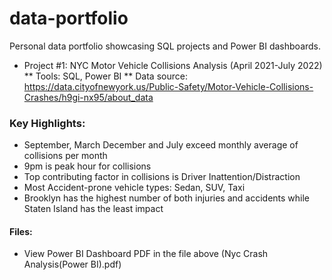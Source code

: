 # data-portfolio
Personal data portfolio showcasing SQL projects and Power BI dashboards.

* Project #1: NYC Motor Vehicle Collisions Analysis (April 2021-July 2022)
** Tools: SQL, Power BI
** Data source: https://data.cityofnewyork.us/Public-Safety/Motor-Vehicle-Collisions-Crashes/h9gi-nx95/about_data

### Key Highlights:
- September, March December and July exceed monthly average of collisions per month
- 9pm is peak hour for collisions
- Top contributing factor in collisions is Driver Inattention/Distraction
- Most Accident-prone vehicle types: Sedan, SUV, Taxi
- Brooklyn has the highest number of both injuries and accidents while Staten Island has the least impact

#### Files:
- View Power BI Dashboard PDF in the file above (Nyc Crash Analysis(Power BI).pdf)
  
